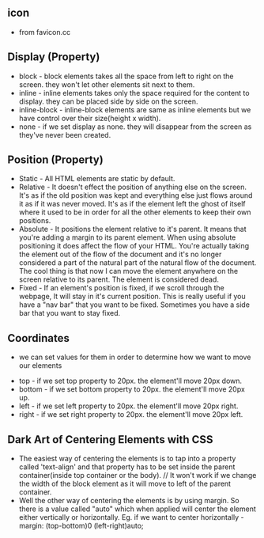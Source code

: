 ## icon 
* from favicon.cc

## Display (Property)
* block - block elements takes all the space from left to right on the screen. they won't let other elements sit next to them.
* inline - inline elements takes only the space required for the content to display. they can be placed side by side on the screen.
* inline-block - inline-block elements are same as inline elements but we have control over their size(height x width).
* none - if we set display as none. they will disappear from the screen as they've never been created.

## Position (Property)
* Static - All HTML elements are static by default.
* Relative - It doesn't effect the position of anything else on the screen. It's as if the old position was kept and everything else just flows around it as if it was never moved. It's as if the element left the ghost of itself where it used to be in order for all the other elements to keep their own positions.
* Absolute - It positions the element relative to it's parent. It means that you're adding a margin to its parent element. When using absolute positioning it does affect the flow of your HTML. You're actually taking the element out of the flow of the document and it's no longer considered a part of the natural part of the natural flow of the document. The cool thing is that now I can move the element anywhere on the screen relative to its parent. The element is considered dead.
* Fixed - If an element's position is fixed, if we scroll through the webpage, It will stay in it's current position. This is really useful if you have a "nav bar" that you want to be fixed. Sometimes you have a side bar that you want to stay fixed.

## Coordinates
- we can set values for them in order to determine how we want to move our elements
* top - if we set top property to 20px. the element'll move 20px down.
* bottom - if we set bottom property to 20px. the element'll move 20px up.
* left - if we set left property to 20px. the element'll move 20px right.
* right - if we set right property to 20px. the element'll move 20px left.

## Dark Art of Centering Elements with CSS
* The easiest way of centering the elements is to tap into a property called 'text-align' and that property has to be set inside the parent container(inside top container or the body). // It won't work if we change the width of the block element as it will move to left of the parent container.
* Well the other way of centering the elements is by using margin. So there is a value called "auto" which when applied will center the element either vertically or horizontally. Eg. if we want to center horizontally - margin: (top-bottom)0 (left-right)auto;


